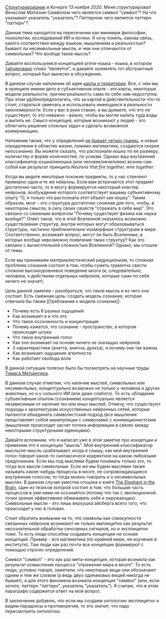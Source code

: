 *[Структурирование](https://kocherga-club.ru/events/ue5g52gwpbgy5e6wzvdzd4h7r4) в Кочерге 13 ноября 2020. Меня структурировал Вячеслав Матюхин*
Символом чего является символ "символ"? На что указывает указатель "указатель"? Паттерном чего является паттерн "паттерн"?

Данная тема находится на пересечении как минимум философии, психологии, исследований ИИ и логики. Я хочу понять, какова связь, какого соответствие между языком, мышлением и реальностью? Бывают ли несимвольные мысли, и чем они отличаются от символьных? Что вообще такое мысль?

Давайте воспользуемся концепцией prime-языка - языка, в котором [табуировано](https://www.lesswrong.com/posts/WBdvyyHLdxZSAMmoz/taboo-your-words) слово "является", и давайте заземлять тот абстрактный вопрос, который был вынесен в обсуждение.

В данном случае напомним об идее [карты и территории](https://www.lesswrong.com/rationality). Все, с чем мы в принципе имеем дело в субъективном опыте - это карты, некоторые модели реальности, причем реальность сама по себе нам недоступна. При этом удобнопредполагать, что за картой в действительности что-то стоит, стараться замечать и использовать имеющиеся в реальности закономерности. Если у вас в руке стакан, и вы думаете, что его не существует, то это неважно - важно, чтобы вы могли налить туда воды и выпить ее. Смысл концепций, которые возникают у людей - это облегчить решение сложных задач и сделать возможной коммуникацию.

Напомним также, что у определений [не бывает четких границ](https://www.lesswrong.com/s/SGB7Y5WERh4skwtnb), и новые определения в областях жизни, помимо математики, создаются скорее неосознанно. Вы можете сказать, что распознали кошку по ее размеру. количеству и форме конечностей, по усикам. Однако ваш внутренний классификатор кошка/некошка (или человек/нечеловек) возник сам собой как результат принципа *Neurons that fire together, wire together*. 

Когда вы видите некоторые похожие предметы, то у нас стреляют примерно одни и те же нейроны. Если вам встречается этот предмет достаточно часто, то в мозгу формируется некоторый кластер нейронов, возбуждение которого соответствует вашему субъективному опыту "О, я только что распознала этот объект как кошку". Таким образом, мозг - это структура достаточно сложная для того, чтобы, в некотором смысле, в силу своих свойств "отражать в себе мир". Это связано со смежным вопросом "Почему существует физика как наука вообще?" Ответ таков, что в этой Вселенной оказалось возможно существование структур, внутри которых могут образовываться структуры, частично приблизительно изоморфные структурам в мире. Соответственно, возникает вопрос, могут ли быть Вселенные, в которых вообще невозможно появление таких структур? Как это связано с *вычислтельной сложностью* Вселенной? Однако, мы отошли от темы.

Если мы принимаем материалистический редукционизм, то сложная проблема сознания состоит в том, чтобы суметь грамотно свести сложное высокоуровневое поведение мозга (и, следовательно, человека, к действиям отдельных нейронов, которые сами по себе ничего не значат).

Цель данной заметки - разобраться, что такое мысль и из чего она состоит. Есть смежная цель: создать модель сознания, которая отвечала бы таким [[требования к модели сознания]]:
- Почему есть 6 разных ощущений
- Как возникает я и что это
- Что такое осознанность и концентрация
- Почему кажется, что сознание - пространство, в котором происходят штуки
- Что такое внутренний голос
- Как оно возникает на основе ничего не значащих нейронов
- 3 характеристики (анатта, аничча, дуккха), и почему они так важны
- Как возникает ощущение агентности
- Как работает свобода воли

В данной ситуации полезно было бы посмотреть на научные труды [Томаса Метцингера](https://en.wikipedia.org/wiki/Thomas_Metzinger).

В данном случае отметим, что наличие мыслей, символьных или несимвольных, концептуально возможно не только у человека и других животных, но и у сильного ИИ (или даже слабого). То есть обладание субъективным опытом (сознанием) концептуально является независимым от наличия тех или иных мыслей. Отмечу, что существуют подходы к архитектурам искусственных нейронных сетей, которые пытаются объединить символистский подход (все мышление представляет собой манипуляции с символами) с коннекционистским (мышление происходит засчет потока информации в связях между некоторыми структурными единицами).

Давайте вспомним, что я написал уже в этой заметке про концепции и применим это к концепции "мысль". Мой внутренний классификатор мысль/не-мысль срабатывает, когда я слышу, как мой внутренний голос говорит какое-то синтаксичеси корректное на каком-либоязыке предложение. Если мы под мыслями будем понимать только это, то тогда все мысли символьные. Если же мы будем мыслями также называть какие-нибудь процессы в мозге, не сопровождающиеся внутренним голосом, то тогда можно говорить и о несимвольных мыслях. В данном случае уместна отсылка к книге [The Elephant in the Brain](https://www.goodreads.com/book/show/28820444-the-elephant-in-the-brain), один из тезисов которой состоит в том, что большая часть процессов в уме нами не осознается (потому что так с эволюционной точки зрения эффективнее обманывать себя и окружающих). Символьные мысли - это лишь верхушка айсберга всего того, что происходит у нас в головах.

Стоит обратить внимание на то, что символы как совокупности связанных нейронов возникают не только имплицитно как результат несознательной обработки сенсорных сигналов, но и эксплицитно тоже. То есть люди способны создавать концепции *на основе концепций*. Пример - вся математика (по крайней мере, ее изучение в институте). Там люди как раз почти все концепции формируют с помощью строгих определений.

Символ "символ" - это как раз мета-концепция, которая возникла как результат осмысления процесса "отражения мира в мозге". То есть люди, условно говоря, заметили, что некоторые вещи они обозначают одним и тем же словом (а ведь двух одинаковых вещей никогда не бывает), и для этого феномена возникла концепция "символ" (или, если хотите, паттерн "паттерн", указатель "указатель"). Я считаю, что в этом параграфе содержится ответ на мой вопрос.

В заключение добавлю, что если мы создаем онтологию эксплицитно и видим парадоксы и противоречия, то это значит, что надо пересмотреть онтологию.